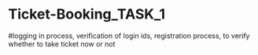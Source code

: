 # Ticket-Booking_TASK_1
#logging in process, verification of login ids, registration process, to verify whether to take ticket now or not
